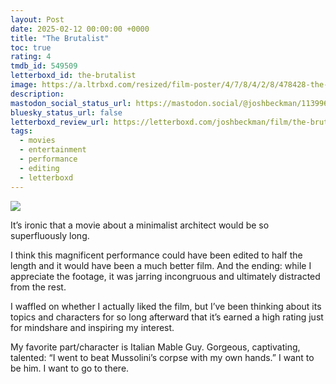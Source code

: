 ```yaml
---
layout: Post
date: 2025-02-12 00:00:00 +0000
title: "The Brutalist"
toc: true
rating: 4
tmdb_id: 549509
letterboxd_id: the-brutalist
image: https://a.ltrbxd.com/resized/film-poster/4/7/8/4/2/8/478428-the-brutalist-0-600-0-900-crop.jpg?v=2f8cae2ea5
description: 
mastodon_social_status_url: https://mastodon.social/@joshbeckman/113996378954352287
bluesky_status_url: false
letterboxd_review_url: https://letterboxd.com/joshbeckman/film/the-brutalist/
tags:
  - movies
  - entertainment
  - performance
  - editing
  - letterboxd
---
```


 <p><img src="https://a.ltrbxd.com/resized/film-poster/4/7/8/4/2/8/478428-the-brutalist-0-600-0-900-crop.jpg?v=2f8cae2ea5"/></p> <p>It’s ironic that a movie about a minimalist architect would be so superfluously long. </p><p>I think this magnificent performance could have been edited to half the length and it would have been a much better film. And the ending: while I appreciate the footage, it was jarring incongruous and ultimately distracted from the rest.</p><p>I waffled on whether I actually liked the film, but I’ve been thinking about its topics and characters for so long afterward that it’s earned a high rating just for mindshare and inspiring my interest. </p><p>My favorite part/character is Italian Mable Guy. Gorgeous, captivating, talented: “I went to beat Mussolini’s corpse with my own hands.” I want to be him. I want to go to there.</p> 
